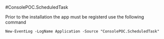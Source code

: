 #ConsolePOC.ScheduledTask


Prior to the installation the app must be registerd use the following command

	New-EventLog -LogName Application -Source "ConsolePOC.ScheduledTask"

